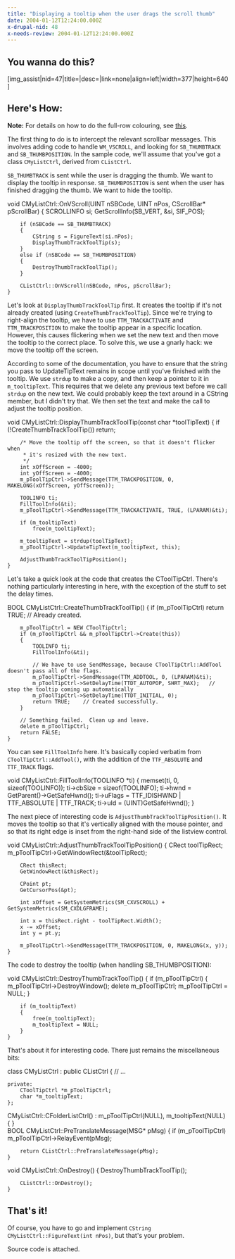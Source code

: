 ```yaml
---
title: "Displaying a tooltip when the user drags the scroll thumb"
date: 2004-01-12T12:24:00.000Z
x-drupal-nid: 48
x-needs-review: 2004-01-12T12:24:00.000Z
---
```

## You wanna do this?

[img_assist|nid=47|title=|desc=|link=none|align=left|width=377|height=640]

## Here's How:

**Note:** For details on how to do the full-row colouring, see [this](/node/view/63).

The first thing to do is to intercept the relevant scrollbar messages. This involves adding code to handle `WM_VSCROLL`, and looking for `SB_THUMBTRACK` and `SB_THUMBPOSITION`. In the sample code, we'll assume that you've got a class `CMyListCtrl`, derived from `CListCtrl`.

`SB_THUMBTRACK` is sent while the user is dragging the thumb. We want to display the tooltip in response. `SB_THUMBPOSITION` is sent when the user has finished dragging the thumb. We want to hide the tooltip.

<div class="snippet">
    void CMyListCtrl::OnVScroll(UINT nSBCode, UINT nPos, CScrollBar* pScrollBar)
    {
        SCROLLINFO si;
        GetScrollInfo(SB_VERT, &si, SIF_POS);

        if (nSBCode == SB_THUMBTRACK)
        {
            CString s = FigureText(si.nPos);
            DisplayThumbTrackToolTip(s);
        }
        else if (nSBCode == SB_THUMBPOSITION)
        {
            DestroyThumbTrackToolTip();
        }

        CListCtrl::OnVScroll(nSBCode, nPos, pScrollBar);
    }

</div>

Let's look at `DisplayThumbTrackToolTip` first. It creates the tooltip if it's not already created (using `CreateThumbTrackToolTip`). Since we're trying to right-align the tooltip, we have to use `TTM_TRACKACTIVATE` and `TTM_TRACKPOSITION` to make the tooltip appear in a specific location. However, this causes flickering when we set the new text and then move the tooltip to the correct place. To solve this, we use a gnarly hack: we move the tooltip off the screen.

According to some of the documentation, you have to ensure that the string you pass to UpdateTipText remains in scope until you've finished with the tooltip. We use `strdup` to make a copy, and then keep a pointer to it in `m_tooltipText`. This requires that we delete any previous text before we call `strdup` on the new text. We could probably keep the text around in a CString member, but I didn't try that. We then set the text and make the call to adjust the tooltip position.

<div class="snippet">
    void CMyListCtrl::DisplayThumbTrackToolTip(const char *toolTipText)
    {
        if (!CreateThumbTrackToolTip())
            return;

        /* Move the tooltip off the screen, so that it doesn't flicker when
         * it's resized with the new text.
         */
        int xOffScreen = -4000;
        int yOffScreen = -4000;
        m_pToolTipCtrl->SendMessage(TTM_TRACKPOSITION, 0, MAKELONG(xOffScreen, yOffScreen));

        TOOLINFO ti;
        FillToolInfo(&ti);
        m_pToolTipCtrl->SendMessage(TTM_TRACKACTIVATE, TRUE, (LPARAM)&ti);

        if (m_tooltipText)
            free(m_tooltipText);

        m_tooltipText = strdup(toolTipText);
        m_pToolTipCtrl->UpdateTipText(m_tooltipText, this);

        AdjustThumbTrackToolTipPosition();
    }

</div>

Let's take a quick look at the code that creates the CToolTipCtrl. There's nothing particularly interesting in here, with the exception of the stuff to set the delay times.

<div class="snippet">
    BOOL CMyListCtrl::CreateThumbTrackToolTip()
    {
        if (m_pToolTipCtrl)
            return TRUE;	// Already created.

        m_pToolTipCtrl = NEW CToolTipCtrl;
        if (m_pToolTipCtrl && m_pToolTipCtrl->Create(this))
        {
            TOOLINFO ti;
            FillToolInfo(&ti);

            // We have to use SendMessage, because CToolTipCtrl::AddTool doesn't pass all of the flags.
            m_pToolTipCtrl->SendMessage(TTM_ADDTOOL, 0, (LPARAM)&ti);
            m_pToolTipCtrl->SetDelayTime(TTDT_AUTOPOP, SHRT_MAX);   // stop the tooltip coming up automatically
            m_pToolTipCtrl->SetDelayTime(TTDT_INITIAL, 0);
            return TRUE;	// Created successfully.
        }

        // Something failed.  Clean up and leave.
        delete m_pToolTipCtrl;
        return FALSE;
    }

</div>

You can see `FillToolInfo` here. It's basically copied verbatim from `CToolTipCtrl::AddTool()`, with the addition of the `TTF_ABSOLUTE` and `TTF_TRACK` flags.

<div class="snippet">
    void CMyListCtrl::FillToolInfo(TOOLINFO *ti)
    {
        memset(ti, 0, sizeof(TOOLINFO));
        ti->cbSize = sizeof(TOOLINFO);
        ti->hwnd = GetParent()->GetSafeHwnd();
        ti->uFlags = TTF_IDISHWND | TTF_ABSOLUTE | TTF_TRACK;
        ti->uId = (UINT)GetSafeHwnd();
    }

</div>

The next piece of interesting code is `AdjustThumbTrackToolTipPosition()`. It moves the tooltip so that it's vertically aligned with the mouse pointer, and so that its right edge is inset from the right-hand side of the listview control.

<div class="snippet">
    void CMyListCtrl::AdjustThumbTrackToolTipPosition()
    {
        CRect toolTipRect;
        m_pToolTipCtrl->GetWindowRect(&toolTipRect);

        CRect thisRect;
        GetWindowRect(&thisRect);

        CPoint pt;
        GetCursorPos(&pt);

        int xOffset = GetSystemMetrics(SM_CXVSCROLL) + GetSystemMetrics(SM_CXDLGFRAME);

        int x = thisRect.right - toolTipRect.Width();
        x -= xOffset;
        int y = pt.y;

        m_pToolTipCtrl->SendMessage(TTM_TRACKPOSITION, 0, MAKELONG(x, y));
    }

</div>

The code to destroy the tooltip (when handling SB_THUMBPOSITION):

<div class="snippet">
    void CMyListCtrl::DestroyThumbTrackToolTip()
    {
        if (m_pToolTipCtrl)
        {
            m_pToolTipCtrl->DestroyWindow();
            delete m_pToolTipCtrl;
            m_pToolTipCtrl = NULL;
        }

        if (m_tooltipText)
        {
            free(m_tooltipText);
            m_tooltipText = NULL;
        }
    }

</div>

That's about it for interesting code. There just remains the miscellaneous bits:

<div class="snippet">
    class CMyListCtrl : public CListCtrl
    {
        // ...

    private:
        CToolTipCtrl *m_pToolTipCtrl;
        char *m_tooltipText;
    };

</div>

<div class="snippet">
    CMyListCtrl::CFolderListCtrl()
        : m_pToolTipCtrl(NULL), m_tooltipText(NULL)
    {
    }

</div>

<div class="snippet">
    BOOL CMyListCtrl::PreTranslateMessage(MSG* pMsg)
    {
        if (m_pToolTipCtrl)
            m_pToolTipCtrl->RelayEvent(pMsg);

        return CListCtrl::PreTranslateMessage(pMsg);
    }

</div>

<div class="snippet">
    void CMyListCtrl::OnDestroy()
    {
        DestroyThumbTrackToolTip();

        CListCtrl::OnDestroy();
    }

</div>

## That's it!

Of course, you have to go and implement `CString CMyListCtrl::FigureText(int nPos)`, but that's your problem.

Source code is attached.
